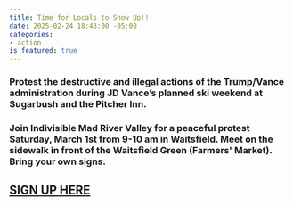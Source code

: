 ```yaml
---
title: Time for Locals to Show Up!!
date: 2025-02-24 18:43:00 -05:00
categories:
- action
is featured: true
---
```


### Protest the destructive and illegal actions of the Trump/Vance administration during JD Vance’s planned ski weekend at  Sugarbush and the Pitcher Inn.

### Join Indivisible Mad River Valley for a peaceful protest Saturday, March 1st from 9-10 am in Waitsfield. Meet on the sidewalk in front of the Waitsfield Green (Farmers' Market). Bring your own signs.

## [SIGN UP HERE](https://www.mobilize.us/indivisiblemadrivervalley/event/758259/?referring_vol=4295329&share_context=dashboard-event-details&sharer_role=SharerRole.ORGANIZER)